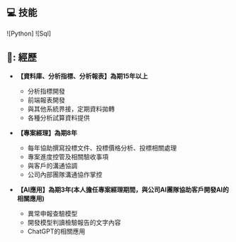 ## 💻 技能
![Python] ![Sql]
        
## 📃: 經歷
- **【資料庫、分析指標、分析報表】為期15年以上**<br>
  - 分析指標開發
  - 前端報表開發
  - 與其他系統界接，定期資料拋轉
  - 各種分析試算資料提供

- **【專案經理】為期8年** <br> 
   - 每年協助撰寫投標文件、投標價格分析、投標相關處理
   - 專案進度控管及相關驗收事項
   - 與客戶的溝通協調
   - 公司內部團隊溝通協作掌控   
        
- **【AI應用】為期3年(本人擔任專案經理期間，與公司AI團隊協助客戶開發AI的相關應用)** <br>
  - 異常申報查驗模型
  - 開發模型判讀檢驗報告的文字內容
  - ChatGPT的相關應用
